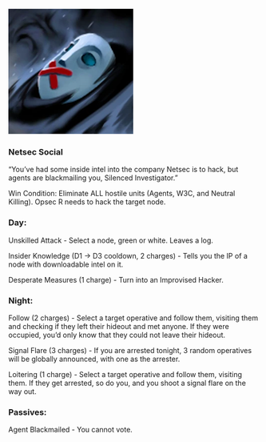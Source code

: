 ![silencedinvestigator.png](Images/silencedinvestigator.png)

### **Netsec Social**

“You’ve had some inside intel into the company Netsec is to hack, but agents are blackmailing you, Silenced Investigator.”

Win Condition: Eliminate ALL hostile units (Agents, W3C, and Neutral Killing). Opsec R needs to hack the target node.

### **Day:**

Unskilled Attack - Select a node, green or white. Leaves a log.

Insider Knowledge (D1 -> D3 cooldown, 2 charges) - Tells you the IP of a node with downloadable intel on it.

Desperate Measures (1 charge) - Turn into an Improvised Hacker.

### **Night:**

Follow (2 charges) - Select a target operative and follow them, visiting them and checking if they left their hideout and met anyone. If they were occupied, you’d only know that they could not leave their hideout.

Signal Flare (3 charges) - If you are arrested tonight, 3 random operatives will be globally announced, with one as the arrester.

Loitering (1 charge) - Select a target operative and follow them, visiting them. If they get arrested, so do you, and you shoot a signal flare on the way out.

### **Passives:**

Agent Blackmailed - You cannot vote.